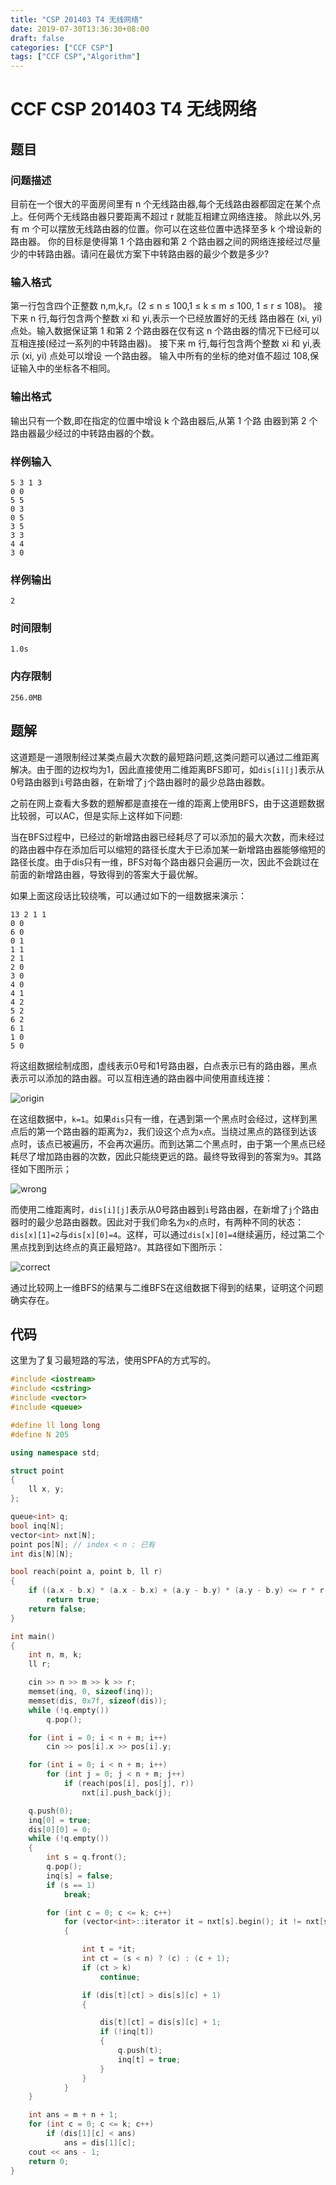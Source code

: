 ```yaml
---
title: "CSP 201403 T4 无线网络"
date: 2019-07-30T13:36:30+08:00
draft: false
categories: ["CCF CSP"]
tags: ["CCF CSP","Algorithm"]
---
```


# CCF CSP 201403 T4 无线网络

## 题目

### 问题描述

目前在一个很大的平面房间里有 n 个无线路由器,每个无线路由器都固定在某个点上。任何两个无线路由器只要距离不超过 r 就能互相建立网络连接。
除此以外,另有 m 个可以摆放无线路由器的位置。你可以在这些位置中选择至多 k 个增设新的路由器。
你的目标是使得第 1 个路由器和第 2 个路由器之间的网络连接经过尽量少的中转路由器。请问在最优方案下中转路由器的最少个数是多少?

### 输入格式

第一行包含四个正整数 n,m,k,r。(2 ≤ n ≤ 100,1 ≤ k ≤ m ≤ 100, 1 ≤ r ≤ 108)。
接下来 n 行,每行包含两个整数 xi 和 yi,表示一个已经放置好的无线 路由器在 (xi, yi) 点处。输入数据保证第 1 和第 2 个路由器在仅有这 n 个路由器的情况下已经可以互相连接(经过一系列的中转路由器)。
接下来 m 行,每行包含两个整数 xi 和 yi,表示 (xi, yi) 点处可以增设 一个路由器。
输入中所有的坐标的绝对值不超过 108,保证输入中的坐标各不相同。

### 输出格式

输出只有一个数,即在指定的位置中增设 k 个路由器后,从第 1 个路 由器到第 2 个路由器最少经过的中转路由器的个数。

### 样例输入

    5 3 1 3
    0 0
    5 5
    0 3
    0 5
    3 5
    3 3
    4 4
    3 0

### 样例输出

	2

### 时间限制

	1.0s

### 内存限制

	256.0MB

## 题解

这道题是一道限制经过某类点最大次数的最短路问题,这类问题可以通过二维距离解决。由于图的边权均为1，因此直接使用二维距离BFS即可，如`dis[i][j]`表示从0号路由器到`i`号路由器，在新增了`j`个路由器时的最少总路由器数。

之前在网上查看大多数的题解都是直接在一维的距离上使用BFS，由于这道题数据比较弱，可以AC，但是实际上这样如下问题:

当在BFS过程中，已经过的新增路由器已经耗尽了可以添加的最大次数，而未经过的路由器中存在添加后可以缩短的路径长度大于已添加某一新增路由器能够缩短的路径长度。由于dis只有一维，BFS对每个路由器只会遍历一次，因此不会跳过在前面的新增路由器，导致得到的答案大于最优解。

如果上面这段话比较绕嘴，可以通过如下的一组数据来演示：

    13 2 1 1
    0 0
    6 0
    0 1
    1 1
    2 1
    2 0
    3 0
    4 0
    4 1
    4 2
    5 2
    6 2
    6 1
    1 0
    5 0

将这组数据绘制成图，虚线表示0号和1号路由器，白点表示已有的路由器，黑点表示可以添加的路由器。可以互相连通的路由器中间使用直线连接：

![origin](origin.png "origin")

在这组数据中，`k=1`。如果`dis`只有一维，在遇到第一个黑点时会经过，这样到黑点后的第一个路由器的距离为`2`，我们设这个点为`x`点。当绕过黑点的路径到达该点时，该点已被遍历，不会再次遍历。而到达第二个黑点时，由于第一个黑点已经耗尽了增加路由器的次数，因此只能绕更远的路。最终导致得到的答案为`9`。其路径如下图所示；

![wrong](wrong.png "wrong")

而使用二维距离时，`dis[i][j]`表示从0号路由器到`i`号路由器，在新增了`j`个路由器时的最少总路由器数。因此对于我们命名为`x`的点时，有两种不同的状态：`dis[x][1]=2`与`dis[x][0]=4`。这样，可以通过`dis[x][0]=4`继续遍历，经过第二个黑点找到到达终点的真正最短路`7`。其路径如下图所示：

![correct](correct.png "correct")

通过比较网上一维BFS的结果与二维BFS在这组数据下得到的结果，证明这个问题确实存在。

## 代码

这里为了复习最短路的写法，使用SPFA的方式写的。

```c++
#include <iostream>
#include <cstring>
#include <vector>
#include <queue>

#define ll long long
#define N 205

using namespace std;

struct point
{
    ll x, y;
};

queue<int> q;
bool inq[N];
vector<int> nxt[N];
point pos[N]; // index < n : 已有
int dis[N][N];

bool reach(point a, point b, ll r)
{
    if ((a.x - b.x) * (a.x - b.x) + (a.y - b.y) * (a.y - b.y) <= r * r)
        return true;
    return false;
}

int main()
{
    int n, m, k;
    ll r;

    cin >> n >> m >> k >> r;
    memset(inq, 0, sizeof(inq));
    memset(dis, 0x7f, sizeof(dis));
    while (!q.empty())
        q.pop();

    for (int i = 0; i < n + m; i++)
        cin >> pos[i].x >> pos[i].y;

    for (int i = 0; i < n + m; i++)
        for (int j = 0; j < n + m; j++)
            if (reach(pos[i], pos[j], r))
                nxt[i].push_back(j);

    q.push(0);
    inq[0] = true;
    dis[0][0] = 0;
    while (!q.empty())
    {
        int s = q.front();
        q.pop();
        inq[s] = false;
        if (s == 1)
            break;

        for (int c = 0; c <= k; c++)
            for (vector<int>::iterator it = nxt[s].begin(); it != nxt[s].end(); it++)
            {

                int t = *it;
                int ct = (s < n) ? (c) : (c + 1);
                if (ct > k)
                    continue;

                if (dis[t][ct] > dis[s][c] + 1)
                {

                    dis[t][ct] = dis[s][c] + 1;
                    if (!inq[t])
                    {
                        q.push(t);
                        inq[t] = true;
                    }
                }
            }
    }

    int ans = m + n + 1;
    for (int c = 0; c <= k; c++)
        if (dis[1][c] < ans)
            ans = dis[1][c];
    cout << ans - 1;
    return 0;
}
```